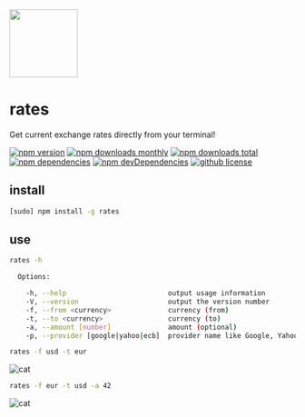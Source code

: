 <img src="http://www.gradworthy.co/assets/flat-cash-6ced839afa615b1ef94f75efa9c019a9.png" width="120">

# rates
Get current exchange rates directly from your terminal!

[![npm version][npm-image]][npm-url]
[![npm downloads monthly][dm-image]][dm-url]
[![npm downloads total][dt-image]][dt-url]
[![npm dependencies][dep-image]][dep-url]
[![npm devDependencies][devdep-image]][devdep-url]
[![github license][license-image]][license-url]

## install

```bash
[sudo] npm install -g rates
```

## use

```bash
rates -h

  Options:

    -h, --help                         output usage information
    -V, --version                      output the version number
    -f, --from <currency>              currency (from)
    -t, --to <currency>                currency (to)
    -a, --amount [number]              amount (optional)
    -p, --provider [google|yahoo|ecb]  provider name like Google, Yahoo, European Central Bank (optional)
```

```bash
rates -f usd -t eur
```

![cat](https://raw.githubusercontent.com/smtaydemir/rates/master/ss1.png)

```bash
rates -f eur -t usd -a 42 
```

![cat](https://raw.githubusercontent.com/smtaydemir/rates/master/ss2.png)


[npm-image]: https://img.shields.io/npm/v/rates.svg?style=flat-square
[npm-url]: https://www.npmjs.com/package/rates
[dm-image]: https://img.shields.io/npm/dm/rates.svg?style=flat-square
[dm-url]: https://www.npmjs.com/package/rates
[dt-image]: https://img.shields.io/npm/dt/rates.svg?style=flat-square
[dt-url]: https://www.npmjs.com/package/rates
[dep-image]: https://img.shields.io/david/smtaydemir/rates.svg?style=flat-square
[dep-url]: https://github.com/smtaydemir/rates
[devdep-image]: https://img.shields.io/david/dev/smtaydemir/rates.svg?style=flat-square
[devdep-url]: https://github.com/smtaydemir/rates
[license-image]: https://img.shields.io/github/license/smtaydemir/rates.js.svg?style=flat-square
[license-url]: https://opensource.org/licenses/MIT
